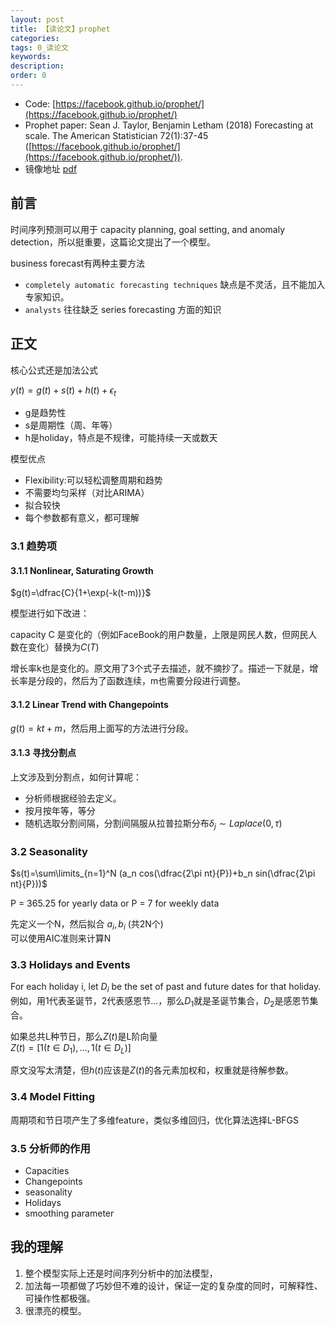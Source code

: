 ```yaml
---
layout: post
title: 【读论文】prophet
categories:
tags: 0_读论文
keywords:
description:
order: 0
---
```


- Code: [https://facebook.github.io/prophet/](https://facebook.github.io/prophet/)
- Prophet paper: Sean J. Taylor, Benjamin Letham (2018) Forecasting at scale. The American Statistician 72(1):37-45 ([https://facebook.github.io/prophet/](https://facebook.github.io/prophet/)).
- 镜像地址 [pdf](/pictures_for_blog/papers/papers/Forecasting%20at%20Scale.pdf)

## 前言
时间序列预测可以用于 capacity planning, goal setting, and anomaly detection，所以挺重要，这篇论文提出了一个模型。

business forecast有两种主要方法
- `completely automatic forecasting techniques` 缺点是不灵活，且不能加入专家知识。
- `analysts` 往往缺乏 series forecasting 方面的知识

## 正文

核心公式还是加法公式

$y(t)=g(t)+s(t)+h(t)+\epsilon_t$
- g是趋势性
- s是周期性（周、年等）
- h是holiday，特点是不规律，可能持续一天或数天

模型优点
- Flexibility:可以轻松调整周期和趋势
- 不需要均匀采样（对比ARIMA）
- 拟合较快
- 每个参数都有意义，都可理解

### 3.1 趋势项
#### 3.1.1 Nonlinear, Saturating Growth

$g(t)=\dfrac{C}{1+\exp(-k(t-m))}$

模型进行如下改进：

capacity C 是变化的（例如FaceBook的用户数量，上限是网民人数，但网民人数在变化）替换为$C(T)$

增长率k也是变化的。原文用了3个式子去描述，就不摘抄了。描述一下就是，增长率是分段的，然后为了函数连续，m也需要分段进行调整。

#### 3.1.2 Linear Trend with Changepoints

$g(t)=kt+m$，然后用上面写的方法进行分段。

#### 3.1.3 寻找分割点
上文涉及到分割点，如何计算呢：
- 分析师根据经验去定义。
- 按月按年等，等分
- 随机选取分割间隔，分割间隔服从拉普拉斯分布$\delta_j\sim Laplace(0,\tau)$

### 3.2 Seasonality

$s(t)=\sum\limits_{n=1}^N (a_n cos(\dfrac{2\pi nt}{P})+b_n sin(\dfrac{2\pi nt}{P}))$  

P = 365.25 for yearly data or P = 7 for weekly data

先定义一个N，然后拟合 $a_i,b_i$ (共2N个)  
可以使用AIC准则来计算N

### 3.3 Holidays and Events

For each holiday i, let $D_i$ be the set of past and future dates for that holiday. 例如，用1代表圣诞节，2代表感恩节...，那么$D_1$就是圣诞节集合，$D_2$是感恩节集合。  

如果总共L种节日，那么$Z(t)$是L阶向量  
$Z(t)=[1(t\in D_1),...,1(t\in D_L)]$  

原文没写太清楚，但$h(t)$应该是$Z(t)$的各元素加权和，权重就是待解参数。

### 3.4 Model Fitting
周期项和节日项产生了多维feature，类似多维回归，优化算法选择L-BFGS

### 3.5 分析师的作用
- Capacities
- Changepoints
- seasonality
- Holidays
- smoothing parameter


## 我的理解

1. 整个模型实际上还是时间序列分析中的加法模型，
2. 加法每一项都做了巧妙但不难的设计，保证一定的复杂度的同时，可解释性、可操作性都极强。
3. 很漂亮的模型。
